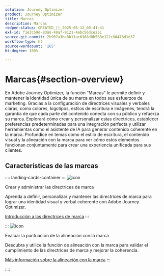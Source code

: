 ```yaml
---
solution: Journey Optimizer
product: Journey Optimizer
title: Marcas
description: Marcas
redpen-status: CREATED_||_2025-08-12_00-41-41
exl-id: f1e3cb9d-83a8-48af-9121-4ebc56dce251
source-git-commit: 2b907a3be8b11ac6308d0b563e122c88478d1d37
workflow-type: ht
source-wordcount: '165'
ht-degree: 100%

---
```


# Marcas{#section-overview}

En Adobe Journey Optimizer, la función “Marcas” le permite definir y mantener la identidad única de su marca en todos sus esfuerzos de marketing. Gracias a la configuración de directrices visuales y verbales claras, como colores, logotipos, estilos de escritura e imágenes, tendrá la garantía de que cada parte del contenido conecta con su público y refuerza su marca. Explorará cómo crear y personalizar estas directrices, establecer preferencias predeterminadas para una integración perfecta y utilizar herramientas como el asistente de IA para generar contenido coherente en la marca. Profundice en temas como el estilo de escritura, el contenido visual y la alineación con la marca para ver cómo estos elementos funcionan conjuntamente para crear una experiencia unificada para sus clientes.

## Características de las marcas

:::: landing-cards-container
:::
![icon](https://cdn.experienceleague.adobe.com/icons/circle-play.svg?lang=es)

Crear y administrar las directrices de marca

Aprenda a definir, personalizar y mantener las directrices de marca para lograr una identidad visual y verbal coherente con Adobe Journey Optimizer.

[Introducción a las directrices de marca](../using/content-management/brands.md)
:::

:::
![icon](https://cdn.experienceleague.adobe.com/icons/list-check.svg?lang=es)

Evaluar la puntuación de la alineación con la marca

Descubra y utilice la función de alineación con la marca para validar el cumplimiento de las directrices de marca y mejorar la coherencia.

[Más información sobre la alineación con la marca](../using/content-management/brands-score.md)
:::

::::
